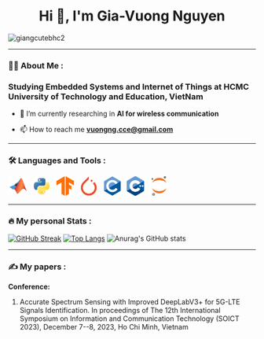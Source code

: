<h1 align="center">Hi 👋, I'm Gia-Vuong Nguyen</h1>
<p align="left"> <img src="https://komarev.com/ghpvc/?username=giangcutebhc2&label=Profile%20views&color=0e75b6&style=flat" alt="giangcutebhc2" /> </p>

---
### :man_technologist: About Me :
<h3 align="left">Studying Embedded Systems and Internet of Things at HCMC University of Technology and Education, VietNam</h3>

- 🌱 I’m currently researching in **AI for wireless communication**

- 📫 How to reach me **vuongng.cce@gmail.com**

---
### :hammer_and_wrench: Languages and Tools :
<div>
  <img src="https://github.com/devicons/devicon/blob/master/icons/matlab/matlab-original.svg" title="MATLAB" alt="MATLAB" width="40" height="40"/>&nbsp;
  <img src="https://github.com/devicons/devicon/blob/master/icons/python/python-original.svg" title="Python" alt="Python" width="40" height="40"/>&nbsp;
  <img src="https://github.com/devicons/devicon/blob/master/icons/tensorflow/tensorflow-original.svg" title="Tensorflow" alt="Tensorflow" width="40" height="40"/>&nbsp;
  <img src="https://github.com/devicons/devicon/blob/master/icons/pytorch/pytorch-original.svg" title="Pytorch" alt="Pytorch" width="40" height="40"/>&nbsp;
  <img src="https://github.com/devicons/devicon/blob/master/icons/c/c-original.svg" title="C" alt="C" width="40" height="40"/>&nbsp;
  <img src="https://github.com/devicons/devicon/blob/master/icons/cplusplus/cplusplus-original.svg" title="C++" alt="C++" width="40" height="40"/>&nbsp;  
  <img src="https://github.com/devicons/devicon/blob/master/icons/jupyter/jupyter-original.svg" title="Jupyter" alt="Jupyter" width="40" height="40"/>&nbsp;  

</div>

---
### :fire: My personal Stats :
[![GitHub Streak](http://github-readme-streak-stats.herokuapp.com?user=giangcutebhc2&theme=dark&background=000000)](https://git.io/streak-stats)
[![Top Langs](https://github-readme-stats.vercel.app/api/top-langs/?username=giangcutebhc2&layout=compact&theme=vision-friendly-dark)](https://github.com/anuraghazra/github-readme-stats)
![Anurag's GitHub stats](https://github-readme-stats.vercel.app/api?username=giangcutebhc2&show_icons=true&theme=radical)

---
### :writing_hand: My papers :

**Conference:**
1. Accurate Spectrum Sensing with Improved DeepLabV3+ for 5G-LTE Signals Identification. In proceedings of The 12th International Symposium on Information and Communication Technology (SOICT 2023), December 7--8, 2023, Ho Chi Minh, Vietnam
